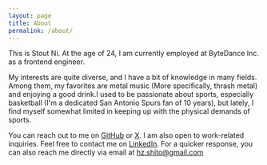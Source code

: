 ```yaml
---
layout: page
title: About
permalink: /about/
---
```


This is Stout Ni. At the age of 24, I am currently employed at ByteDance Inc. as a frontend engineer.

My interests are quite diverse, and I have a bit of knowledge in many fields. Among them, my favorites are metal music (More specifically, thrash metal) and enjoying a good drink.I used to be passionate about sports, especially basketball (I'm a dedicated San Antonio Spurs fan of 10 years), but lately, I find myself somewhat limited in keeping up with the physical demands of sports.

You can reach out to me on [GitHub](https://github.com/stout-ni) or [X](https://www.twitter.com/stout_ni). I am also open to work-related inquiries. Feel free to contact me on [LinkedIn](https://www.linkedin.com/in/stout-ni/). For a quicker response, you can also reach me directly via email at [hz.shito@gmail.com](mailto:hz.shito@gmail.com)
